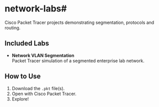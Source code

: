 # network-labs#

Cisco Packet Tracer projects demonstrating segmentation, protocols and routing.

## Included Labs
- **Network VLAN Segmentation**  
  Packet Tracer simulation of a segmented enterprise lab network.  

## How to Use
1. Download the `.pkt` file(s).
2. Open with Cisco Packet Tracer.
3. Explore!

